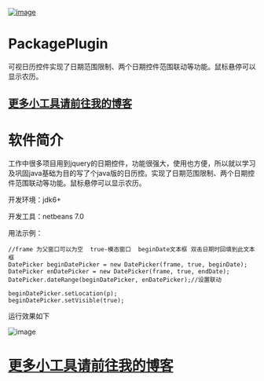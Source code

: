 <a href='https://www.aliyun.com/sale-season/2020/procurement-new-members?userCode=6vik1cql' target='_blank'>![image](https://www.vbox.top/aliyun730X233.jpg)</a>
# PackagePlugin
可视日历控件实现了日期范围限制、两个日期控件范围联动等功能。鼠标悬停可以显示农历。

## <a href='http://www.vbox.top?from=github' target='_blank'>更多小工具请前往我的博客</a>

# 软件简介 

工作中很多项目用到jquery的日期控件，功能很强大，使用也方便，所以就以学习及巩固java基础为目的写了个java版的日历控。实现了日期范围限制、两个日期控件范围联动等功能。鼠标悬停可以显示农历。


开发环境：jdk6+

开发工具：netbeans 7.0

用法示例：

```
//frame 为父窗口可以为空  true-模态窗口  beginDate文本框 双击日期时回填到此文本框
DatePicker beginDatePicker = new DatePicker(frame, true, beginDate);
DatePicker enDatePicker = new DatePicker(frame, true, endDate);
DatePicker.dateRange(beginDatePicker, enDatePicker);//设置联动
 
beginDatePicker.setLocation(p);
beginDatePicker.setVisible(true);
```

运行效果如下

![image](http://www.vbox.top/wp-content/uploads/2017/07/datePicker1.jpg)

# <a href='http://www.vbox.top?from=github' target='_blank'>更多小工具请前往我的博客</a>
